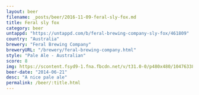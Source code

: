 ```yaml
---
layout: beer
filename: _posts/beer/2016-11-09-feral-sly-fox.md
title: Feral sly fox
category: beer
untappd: "https://untappd.com/b/feral-brewing-company-sly-fox/461809"
country: "Australia"
brewery: "Feral Brewing Company"
breweryURL: "/brewery/feral-brewing-company.html"
style: "Pale Ale - Australian"
score: 8
img: https://scontent.fsyd9-1.fna.fbcdn.net/v/t31.0-0/p480x480/10476338_10152534300708745_7685915012921086968_o.jpg?_nc_cat=106&_nc_sid=e007fa&_nc_ohc=EE4P4W7F3jsAX8H04VL&_nc_ht=scontent.fsyd9-1.fna&_nc_tp=6&oh=3115693c42f259b8067b4dfcba6fb500&oe=5F497BD6
beer-date: "2014-06-21"
desc: "A nice pale ale"
permalink: /beer/:title.html
---
```

